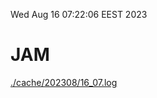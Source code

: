 Wed Aug 16 07:22:06 EEST 2023
# JAM
<a href='./cache/202308/16_07.log'>./cache/202308/16_07.log</a>
